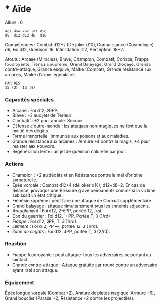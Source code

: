 # * Aïde

Allure : 6

	Agi	Âme	For	Int	Vig
	d8	d12	d12	d6	d10

Compétences : Combat d12+2 (Dé joker d10), Connaissance (Cosmologie) d6, Foi d12, Guérison d6, Intimidation d12, Perception d8+2.

Atouts : Arcane (Miracles), Brave, Champion, Combatif, Coriace, Frappe foudroyante, Frénésie suprème, Grand Balayage, Grand Blocage, Grande contre-attaque, Grande esquive, Maître (Combat), Grande résistance aux arcanes, Maître d'arme légendaire. .

	PAR	RES
	15 (2)	13 (6)

### Capacités spéciales
- Arcane : Foi d12, 20PP.
- Brave : +2 aux jets de Terreur
- Combatif : +2 pour annuler Secoué.
- Défense d'outre-monde : les attaques non-magiques ne font que la moitié des dégâts.
- Forme immortelle : immunisé aux poisons et aux maladies.
- Grande résistance aux arcanes : Armure +4 contre la magie, +4 pour résister aux Pouvoirs.
- Régénération lente : un jet de guérison naturelle par jour.

### Actions
- Champion : +2 au dégâts et en Résistance contre le mal d’origine surnaturelle.
- Épée vorpale : Combat d12+4 (dé joker d10), d12+d8+2. En cas de Relance, provoque une Blessure grave permanente comme si la victime subissait un état critique.
- Frénésie suprême : peut faire une attaque de Combat supplémentaire.
- Grand balayage : attaque simultanément tous les ennemis adjacents.
- _Aveuglement_ : Foi d12, 2-6PP, portée 12, Inst.
- Don du guerrier : Foi d12, 1+PP, Portée T, 3 (1/rd)
- _Frappe_ : Foi d12, 2PP, T, 3 (1/rd).
- _Lumière_ : Foi d12, PP —, portée 12, 3 (1/rd).
- _Zone de dégâts_ : Foi d12, 4PP, portée T, 3 (2/rd).

### Réaction
- Frappe foudroyante : peut attaquer tous les adversaires se portant au contact.
- Grande contre-attaque : Attaque gratuite par round contre un adversaire ayant raté son attaque.

### Équipement

Épée longue vorpale (Combat +2), Armure de plates magique (Armure +6), Grand bouclier (Parade +2, Résistance +2 contre les projectiles).
